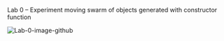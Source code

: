 Lab 0 – Experiment moving swarm of objects generated with constructor function

![Lab-0-image-github](http://reactorlab.net/wp-content/uploads/2018/12/swarm.png)  
